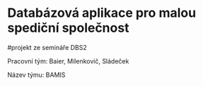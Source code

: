 # Databázová aplikace pro malou spediční společnost

#projekt ze semináře DBS2

Pracovní tým: Baier, Milenkovič, Sládeček

Název týmu: BAMIS


